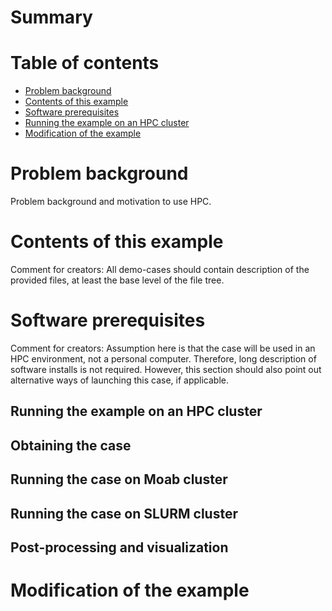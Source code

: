 # Summary


# Table of contents

- [Problem background](#problem-background)
- [Contents of this example](#contents-of-this-example)
- [Software prerequisites](#software-prerequisites)
- [Running the example on an HPC cluster](#running-the-example-on-an-hpc-cluster)
- [Modification of the example](#modification-of-the-example)

# Problem background

Problem background and motivation to use HPC.


# Contents of this example

Comment for creators: All demo-cases should contain description of the provided files, at least the base level of the file tree.

# Software prerequisites

Comment for creators: Assumption here is that the case will be used in an HPC environment, not a personal computer. Therefore, long description of software installs is not required. However, this section should also point out alternative ways of launching this case, if applicable.


## Running the example on an HPC cluster

## Obtaining the case
## Running the case on Moab cluster
## Running the case on SLURM cluster
## Post-processing and visualization
##
##


# Modification of the example
